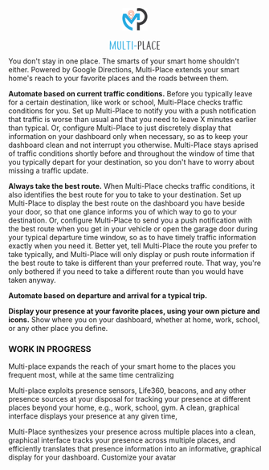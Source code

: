 <p align="center">
  <img width="10%" style="display: block;margin-left: auto;margin-right: auto;margin-top:0px;" border="0" src="https://github.com/lnjustin/App-Images/raw/master/Multi-Place/logo.png">
  <br>
<img width="20%" style="display: block;margin-left: auto;margin-right: auto; margin-top: 3px;" border="0" src="https://github.com/lnjustin/App-Images/blob/master/Multi-Place/MP.png">
</p>

You don't stay in one place. The smarts of your smart home shouldn't either. Powered by Google Directions, Multi-Place extends your smart home's reach to your favorite places and the roads between them.

<b>Automate based on current traffic conditions.</b>
Before you typically leave for a certain destination, like work or school, Multi-Place checks traffic conditions for you. Set up Multi-Place to notify you with a push notification that traffic is worse than usual and that you need to leave X minutes earlier than typical. Or, configure Multi-Place to just discretely display that information on your dashboard only when necessary, so as to keep your dashboard clean and not interrupt you otherwise. Multi-Place stays aprised of traffic conditions shortly before and throughout the window of time that you typically depart for your destination, so you don't have to worry about missing a traffic update.

<b>Always take the best route.</b>
When Multi-Place checks traffic conditions, it also identifies the best route for you to take to your destination. Set up Multi-Place to display the best route on the dashboard you have beside your door, so that one glance informs you of which way to go to your destination. Or, configure Multi-Place to send you a push notification with the best route when you get in your vehicle or open the garage door during your typical departure time window, so as to have timely traffic information exactly when you need it. Better yet, tell Multi-Place the route you prefer to take typically, and Multi-Place will only display or push route information if the best route to take is different than your preferred route. That way, you're only bothered if you need to take a different route than you would have taken anyway.

<b>Automate based on departure and arrival for a typical trip.</b>


<b>Display your presence at your favorite places, using your own picture and icons.</b>
Show where you on your dashboard, whether at home, work, school, or any other place you define. 


### WORK IN PROGRESS ###
Multi-place  expands the reach of your smart home to the places you frequent most, while at the same time centralizing 


 Multi-place exploits presence sensors, Life360, beacons, and any other presence sources at your disposal for tracking your presence at different places beyond your home, e.g., work, school, gym. A clean, graphical interface displays your presence at any given time, 

Multi-Place synthesizes your presence across multiple places into a clean, graphical interface  tracks your presence across multiple places, and efficiently translates that presence information into an informative, graphical display for your dashboard. Customize your avatar
